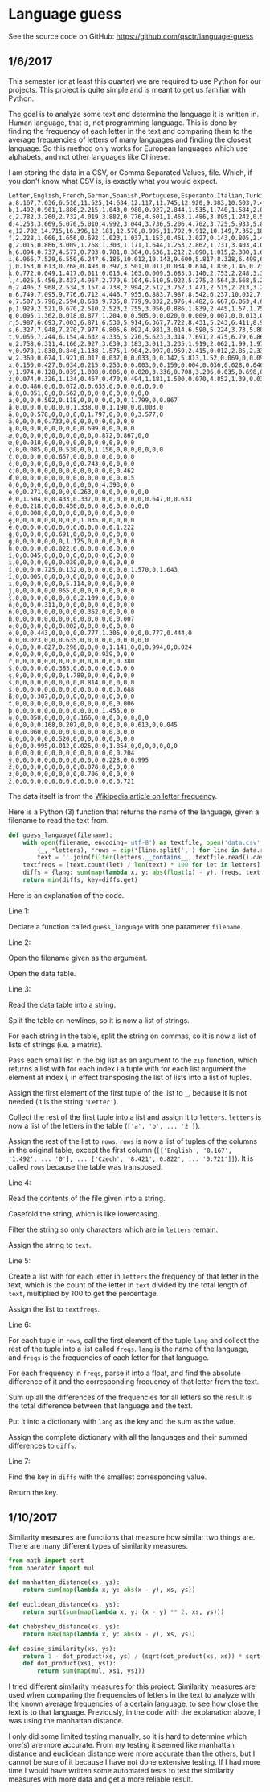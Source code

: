 # Language guess

See the source code on GitHub: https://github.com/qsctr/language-guess

## 1/6/2017

This semester (or at least this quarter) we are required to use Python for our projects. This project is quite simple and is meant to get us familiar with Python.

The goal is to analyze some text and determine the language it is written in. Human language, that is, not programming language. This is done by finding the frequency of each letter in the text and comparing them to the average frequencies of letters of many languages and finding the closest language. So this method only works for European languages which use alphabets, and not other languages like Chinese.

I am storing the data in a CSV, or Comma Separated Values, file. Which, if you don't know what CSV is, is exactly what you would expect.

```
Letter,English,French,German,Spanish,Portuguese,Esperanto,Italian,Turkish,Swedish,Polish,Dutch,Danish,Icelandic,Finnish,Czech
a,8.167,7.636,6.516,11.525,14.634,12.117,11.745,12.920,9.383,10.503,7.486,6.025,10.110,12.217,8.421
b,1.492,0.901,1.886,2.215,1.043,0.980,0.927,2.844,1.535,1.740,1.584,2.000,1.043,0.281,0.822
c,2.782,3.260,2.732,4.019,3.882,0.776,4.501,1.463,1.486,3.895,1.242,0.565,0,0.281,0.740
d,4.253,3.669,5.076,5.010,4.992,3.044,3.736,5.206,4.702,3.725,5.933,5.858,1.575,1.043,3.475
e,12.702,14.715,16.396,12.181,12.570,8.995,11.792,9.912,10.149,7.352,18.91,15.453,6.418,7.968,7.562
f,2.228,1.066,1.656,0.692,1.023,1.037,1.153,0.461,2.027,0.143,0.805,2.406,3.013,0.194,0.084
g,2.015,0.866,3.009,1.768,1.303,1.171,1.644,1.253,2.862,1.731,3.403,4.077,4.241,0.392,0.092
h,6.094,0.737,4.577,0.703,0.781,0.384,0.636,1.212,2.090,1.015,2.380,1.621,1.871,1.851,1.356
i,6.966,7.529,6.550,6.247,6.186,10.012,10.143,9.600,5.817,8.328,6.499,6.000,7.578,10.817,6.073
j,0.153,0.613,0.268,0.493,0.397,3.501,0.011,0.034,0.614,1.836,1.46,0.730,1.144,2.042,1.433
k,0.772,0.049,1.417,0.011,0.015,4.163,0.009,5.683,3.140,2.753,2.248,3.395,3.314,4.973,2.894
l,4.025,5.456,3.437,4.967,2.779,6.104,6.510,5.922,5.275,2.564,3.568,5.229,4.532,5.761,3.802
m,2.406,2.968,2.534,3.157,4.738,2.994,2.512,3.752,3.471,2.515,2.213,3.237,4.041,3.202,2.446
n,6.749,7.095,9.776,6.712,4.446,7.955,6.883,7.987,8.542,6.237,10.032,7.240,7.711,8.826,6.468
o,7.507,5.796,2.594,8.683,9.735,8.779,9.832,2.976,4.482,6.667,6.063,4.636,2.166,5.614,6.695
p,1.929,2.521,0.670,2.510,2.523,2.755,3.056,0.886,1.839,2.445,1.57,1.756,0.789,1.842,1.906
q,0.095,1.362,0.018,0.877,1.204,0,0.505,0,0.020,0,0.009,0.007,0,0.013,0.001
r,5.987,6.693,7.003,6.871,6.530,5.914,6.367,7.722,8.431,5.243,6.411,8.956,8.581,2.872,4.799
s,6.327,7.948,7.270,7.977,6.805,6.092,4.981,3.014,6.590,5.224,3.73,5.805,5.630,7.862,5.212
t,9.056,7.244,6.154,4.632,4.336,5.276,5.623,3.314,7.691,2.475,6.79,6.862,4.953,8.750,5.727
u,2.758,6.311,4.166,2.927,3.639,3.183,3.011,3.235,1.919,2.062,1.99,1.979,4.562,5.008,2.160
v,0.978,1.838,0.846,1.138,1.575,1.904,2.097,0.959,2.415,0.012,2.85,2.332,2.437,2.250,5.344
w,2.360,0.074,1.921,0.017,0.037,0,0.033,0,0.142,5.813,1.52,0.069,0,0.094,0.016
x,0.150,0.427,0.034,0.215,0.253,0,0.003,0,0.159,0.004,0.036,0.028,0.046,0.031,0.027
y,1.974,0.128,0.039,1.008,0.006,0,0.020,3.336,0.708,3.206,0.035,0.698,0.900,1.745,1.043
z,0.074,0.326,1.134,0.467,0.470,0.494,1.181,1.500,0.070,4.852,1.39,0.034,0,0.051,1.503
à,0,0.486,0,0,0.072,0,0.635,0,0,0,0,0,0,0,0
â,0,0.051,0,0,0.562,0,0,0,0,0,0,0,0,0,0
á,0,0,0,0.502,0.118,0,0,0,0,0,0,0,1.799,0,0.867
å,0,0,0,0,0,0,0,0,1.338,0,0,1.190,0,0.003,0
ä,0,0,0.578,0,0,0,0,0,1.797,0,0,0,0,3.577,0
ã,0,0,0,0,0.733,0,0,0,0,0,0,0,0,0,0
ą,0,0,0,0,0,0,0,0,0,0.699,0,0,0,0,0
æ,0,0,0,0,0,0,0,0,0,0,0,0.872,0.867,0,0
œ,0,0.018,0,0,0,0,0,0,0,0,0,0,0,0,0
ç,0,0.085,0,0,0.530,0,0,1.156,0,0,0,0,0,0,0
ĉ,0,0,0,0,0,0.657,0,0,0,0,0,0,0,0,0
ć,0,0,0,0,0,0,0,0,0,0.743,0,0,0,0,0
č,0,0,0,0,0,0,0,0,0,0,0,0,0,0,0.462
ď,0,0,0,0,0,0,0,0,0,0,0,0,0,0,0.015
ð,0,0,0,0,0,0,0,0,0,0,0,0,4.393,0,0
è,0,0.271,0,0,0,0,0.263,0,0,0,0,0,0,0,0
é,0,1.504,0,0.433,0.337,0,0,0,0,0,0,0,0.647,0,0.633
ê,0,0.218,0,0,0.450,0,0,0,0,0,0,0,0,0,0
ë,0,0.008,0,0,0,0,0,0,0,0,0,0,0,0,0
ę,0,0,0,0,0,0,0,0,0,1.035,0,0,0,0,0
ě,0,0,0,0,0,0,0,0,0,0,0,0,0,0,1.222
ĝ,0,0,0,0,0,0.691,0,0,0,0,0,0,0,0,0
ğ,0,0,0,0,0,0,0,1.125,0,0,0,0,0,0,0
ĥ,0,0,0,0,0,0.022,0,0,0,0,0,0,0,0,0
î,0,0.045,0,0,0,0,0,0,0,0,0,0,0,0,0
ì,0,0,0,0,0,0,0.030,0,0,0,0,0,0,0,0
í,0,0,0,0.725,0.132,0,0,0,0,0,0,0,1.570,0,1.643
ï,0,0.005,0,0,0,0,0,0,0,0,0,0,0,0,0
ı,0,0,0,0,0,0,0,5.114,0,0,0,0,0,0,0
ĵ,0,0,0,0,0,0.055,0,0,0,0,0,0,0,0,0
ł,0,0,0,0,0,0,0,0,0,2.109,0,0,0,0,0
ñ,0,0,0,0.311,0,0,0,0,0,0,0,0,0,0,0
ń,0,0,0,0,0,0,0,0,0,0.362,0,0,0,0,0
ň,0,0,0,0,0,0,0,0,0,0,0,0,0,0,0.007
ò,0,0,0,0,0,0,0.002,0,0,0,0,0,0,0,0
ö,0,0,0.443,0,0,0,0,0.777,1.305,0,0,0,0.777,0.444,0
ô,0,0.023,0,0,0.635,0,0,0,0,0,0,0,0,0,0
ó,0,0,0,0.827,0.296,0,0,0,0,1.141,0,0,0.994,0,0.024
ø,0,0,0,0,0,0,0,0,0,0,0,0.939,0,0,0
ř,0,0,0,0,0,0,0,0,0,0,0,0,0,0,0.380
ŝ,0,0,0,0,0,0.385,0,0,0,0,0,0,0,0,0
ş,0,0,0,0,0,0,0,1.780,0,0,0,0,0,0,0
ś,0,0,0,0,0,0,0,0,0,0.814,0,0,0,0,0
š,0,0,0,0,0,0,0,0,0,0,0,0,0,0,0.688
ß,0,0,0.307,0,0,0,0,0,0,0,0,0,0,0,0
ť,0,0,0,0,0,0,0,0,0,0,0,0,0,0,0.006
þ,0,0,0,0,0,0,0,0,0,0,0,0,1.455,0,0
ù,0,0.058,0,0,0,0,0.166,0,0,0,0,0,0,0,0
ú,0,0,0,0.168,0.207,0,0,0,0,0,0,0,0.613,0,0.045
û,0,0.060,0,0,0,0,0,0,0,0,0,0,0,0,0
ŭ,0,0,0,0,0,0.520,0,0,0,0,0,0,0,0,0
ü,0,0,0.995,0.012,0.026,0,0,1.854,0,0,0,0,0,0,0
ů,0,0,0,0,0,0,0,0,0,0,0,0,0,0,0.204
ý,0,0,0,0,0,0,0,0,0,0,0,0,0.228,0,0.995
ź,0,0,0,0,0,0,0,0,0,0.078,0,0,0,0,0
ż,0,0,0,0,0,0,0,0,0,0.706,0,0,0,0,0
ž,0,0,0,0,0,0,0,0,0,0,0,0,0,0,0.721
```

The data itself is from the [Wikipedia article on letter frequency](https://en.wikipedia.org/wiki/Letter_frequency).

Here is a Python (3) function that returns the name of the language, given a filename to read the text from.

```python
def guess_language(filename):
    with open(filename, encoding='utf-8') as textfile, open('data.csv', encoding='utf-8') as data:
        (_, *letters), *rows = zip(*[line.split(',') for line in data.read().splitlines()])
        text = ''.join(filter(letters.__contains__, textfile.read().casefold()))
    textfreqs = [text.count(let) / len(text) * 100 for let in letters]
    diffs = {lang: sum(map(lambda x, y: abs(float(x) - y), freqs, textfreqs)) for lang, *freqs in rows}
    return min(diffs, key=diffs.get)
```

Here is an explanation of the code.

Line 1:

Declare a function called `guess_language` with one parameter `filename`.

Line 2:

Open the filename given as the argument.

Open the data table.

Line 3:

Read the data table into a string.

Split the table on newlines, so it is now a list of strings.

For each string in the table, split the string on commas, so it is now a list of lists of strings (i.e. a matrix).

Pass each small list in the big list as an argument to the `zip` function, which returns a list with for each index i a tuple with for each list argument the element at index i, in effect transposing the list of lists into a list of tuples.

Assign the first element of the first tuple of the list to `_`, because it is not needed (it is the string `'Letter'`).

Collect the rest of the first tuple into a list and assign it to `letters`. `letters` is now a list of the letters in the table (`['a', 'b', ... 'ž']`).

Assign the rest of the list to `rows`. `rows` is now a list of tuples of the columns in the original table, except the first column (`[['English', '8.167', '1.492', ... '0'], ... ['Czech', '8.421', 0.822', ... '0.721']]`). It is called `rows` because the table was transposed.

Line 4:

Read the contents of the file given into a string.

Casefold the string, which is like lowercasing.

Filter the string so only characters which are in `letters` remain.

Assign the string to `text`.

Line 5:

Create a list with for each letter in `letters` the frequency of that letter in the text, which is the count of the letter in `text` divided by the total length of `text`, multiplied by 100 to get the percentage.

Assign the list to `textfreqs`.

Line 6:

For each tuple in `rows`, call the first element of the tuple `lang` and collect the rest of the tuple into a list called `freqs`. `lang` is the name of the language, and `freqs` is the frequencies of each letter for that language.

For each frequency in `freqs`, parse it into a float, and find the absolute difference of it and the corresponding frequency of that letter from the text.

Sum up all the differences of the frequencies for all letters so the result is the total difference between that language and the text.

Put it into a dictionary with `lang` as the key and the sum as the value.

Assign the complete dictionary with all the languages and their summed differences to `diffs`.

Line 7:

Find the key in `diffs` with the smallest corresponding value.

Return the key.

## 1/10/2017

Similarity measures are functions that measure how similar two things are. There are many different types of similarity measures.

```python
from math import sqrt
from operator import mul

def manhattan_distance(xs, ys):
    return sum(map(lambda x, y: abs(x - y), xs, ys))

def euclidean_distance(xs, ys):
    return sqrt(sum(map(lambda x, y: (x - y) ** 2, xs, ys)))

def chebyshev_distance(xs, ys):
    return max(map(lambda x, y: abs(x - y), xs, ys))

def cosine_similarity(xs, ys):
    return 1 - dot_product(xs, ys) / (sqrt(dot_product(xs, xs)) * sqrt(dot_product(ys, ys)))
    def dot_product(xs1, ys1):
        return sum(map(mul, xs1, ys1))
```

I tried different similarity measures for this project. Similarity measures are used when comparing the frequencies of letters in the text to analyze with the known average frequencies of a certain language, to see how close the text is to that language. Previously, in the code with the explanation above, I was using the manhattan distance.

I only did some limited testing manually, so it is hard to determine which one(s) are more accurate. From my testing it seemed like manhattan distance and euclidean distance were more accurate than the others, but I cannot be sure of it because I have not done extensive testing. If I had more time I would have written some automated tests to test the similarity measures with more data and get a more reliable result.
